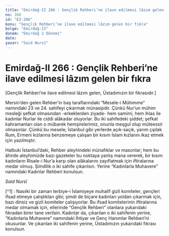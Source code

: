 ```yaml
---
title: "Emirdağ-II 266 : Gençlik Rehberi’ne ilave edilmesi lâzım gelen bir fıkra"
no: 266
id: "E2-266"
konu: "Gençlik Rehberi’ne ilave edilmesi lâzım gelen bir fıkra"
bolge: "Emirdağ-II"
donem: "Emirdağ 2 Dönemi"
date: 
yazar: "Said Nursî"
---
```


# Emirdağ-II 266 : Gençlik Rehberi’ne ilave edilmesi lâzım gelen bir fıkra

<p class="takdim">[Gençlik Rehberi’ne ilave edilmesi lâzım gelen, Üstadımızın bir fıkrasıdır.]</p>

Mersin’den gelen Rehber’in baş taraflarındaki “Mesele-i Mühimme” namındaki 23 ve 24. sahifeyi çıkarmak münasipdir. Çünkü Nur’un mühim mesleği şefkat olmasından -erkeklerden ziyade- hem samimi, hem ihlas ile kadınlar Nurlar ile ciddi alâkadar oluyorlar. Bu iki sahifedeki şiddet; şefkat kahramanları olan o mübarek hemşirelerimiz, onunla meşgul olup müteessir olmasınlar. Çünkü bu mesele; İstanbul gibi yerlerde açık-saçık, yarım çıplak Rum, Ermeni kızlarına benzemeye çalışan bir kısım İslam kızlarını ikaz etmek için yazılmıştır.

Halbuki İstanbul’daki, Rehber aleyhindeki münafıklar ve masonlar; hem bu âhirde aleyhimizde bazı gazeteler bu noktaya yanlış mana vererek, bir kısım kadınların Risale-i Nur’a karşı olan alâkalarını zayıflatmak için iftiralarına medar olmuş. Şimdilik o iki sahife çıkarılsın. Yerine “Kadınlarla Muhavere” namındaki Kadınlar Rehberi konulsun.

*Said Nursî*

[^1] : Nasılki bir zaman terbiye-i İslamiyeye muhalif gizli komiteler, gençleri ifsad etmeye çalıştıkları gibi; şimdi de biçare kadınları yoldan çıkarmak için, bazı dinsiz ve gizli komiteler çalışıyorlar. Bu ifsad komitelerinin iftiralarına medar olmamak için, ellerinde “Gençlik Rehberi” olanlara yukarıdaki fıkradan birer tane verilsin. Kadınlar da, çıkarılan o iki sahifenin yerine, “Kadınlarla Muhavere” namındaki İhtiyar ve Genç Hanımlar Rehberi’ni okusunlar. Ve çıkarılan iki sahifenin yerine, Üstadımızın yukarıdaki fıkrası konulsun.

